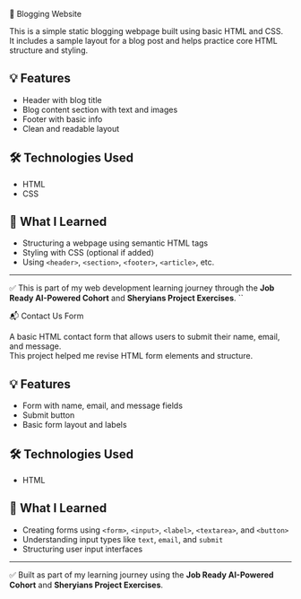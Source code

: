  📝 Blogging Website
   
This is a simple static blogging webpage built using basic HTML and CSS.  
It includes a sample layout for a blog post and helps practice core HTML structure and styling.
     
## 💡 Features     
- Header with blog title     
- Blog content section with text and images   
- Footer with basic info     
- Clean and readable layout

## 🛠️ Technologies Used    
- HTML
- CSS

## 📌 What I Learned
- Structuring a webpage using semantic HTML tags
- Styling with CSS (optional if added)
- Using `<header>`, `<section>`, `<footer>`, `<article>`, etc.

---

✅ This is part of my web development learning journey through the **Job Ready AI-Powered Cohort** and **Sheryians Project Exercises**.
``

📬 Contact Us Form

A basic HTML contact form that allows users to submit their name, email, and message.  
This project helped me revise HTML form elements and structure.

## 💡 Features
- Form with name, email, and message fields
- Submit button
- Basic form layout and labels

## 🛠️ Technologies Used
- HTML

## 📌 What I Learned
- Creating forms using `<form>`, `<input>`, `<label>`, `<textarea>`, and `<button>`
- Understanding input types like `text`, `email`, and `submit`
- Structuring user input interfaces

---

✅ Built as part of my learning journey using the **Job Ready AI-Powered Cohort** and **Sheryians Project Exercises**.
```
